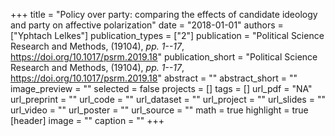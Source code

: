 +++
title = "Policy over party: comparing the effects of candidate ideology and party on affective polarization"
date = "2018-01-01"
authors = ["Yphtach Lelkes"]
publication_types = ["2"]
publication = "Political Science Research and Methods, (19104), _pp. 1--17_, https://doi.org/10.1017/psrm.2019.18"
publication_short = "Political Science Research and Methods, (19104), _pp. 1--17_, https://doi.org/10.1017/psrm.2019.18"
abstract = ""
abstract_short = ""
image_preview = ""
selected = false
projects = []
tags = []
url_pdf = "NA"
url_preprint = ""
url_code = ""
url_dataset = ""
url_project = ""
url_slides = ""
url_video = ""
url_poster = ""
url_source = ""
math = true
highlight = true
[header]
image = ""
caption = ""
+++
